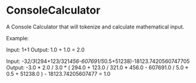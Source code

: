 ConsoleCalculator
=================

A Console Calculator that will tokenize and calculate mathematical input.

Example:

Input: 1+1
Output: 1.0 + 1.0 = 2.0

Input: -3*2/3*(294+123/321*456-607691/5*0.5+51238)-18123.7420560747705
Output: -3.0 * 2.0 / 3.0 * ( 294.0 + 123.0 / 321.0 * 456.0 - 607691.0 / 5.0 * 0.5 + 51238.0 ) - 18123.74205607477  = 1.0
